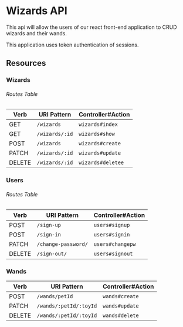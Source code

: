 # Wizards API

This api will allow the users of our react front-end application to CRUD wizards and their wands.

This application uses token authentication of sessions.

## Resources

### Wizards

###### Routes Table
| Verb   | URI Pattern            | Controller#Action |
|--------|------------------------|-------------------|
| GET    | `/wizards`             | `wizards#index`   |
| GET    | `/wizards/:id`         | `wizards#show`    |
| POST   | `/wizards`             | `wizards#create`  |
| PATCH  | `/wizards/:id`         | `wizards#update`  |
| DELETE | `/wizards/:id`         | `wizards#deletee` |

### Users

###### Routes Table
| Verb   | URI Pattern            | Controller#Action |
|--------|------------------------|-------------------|
| POST   | `/sign-up`             | `users#signup`    |
| POST   | `/sign-in`             | `users#signin`    |
| PATCH  | `/change-password/`    | `users#changepw`  |
| DELETE | `/sign-out/`           | `users#signout`   |


### Wands
| Verb   | URI Pattern             | Controller#Action |
|--------|-------------------------|-------------------|
| POST   | `/wands/petId`          | `wands#create`    |
| PATCH  | `/wands/:petId/:toyId`  | `wands#update`    |
| DELETE | `/wands/:petId/:toyId`  | `wands#delete`    |
